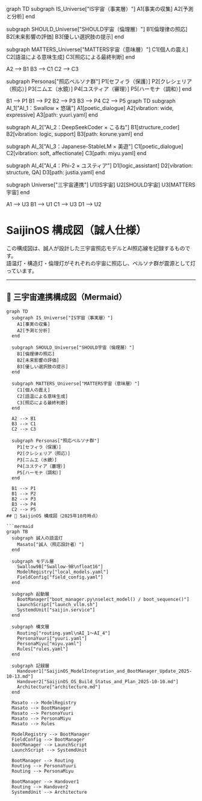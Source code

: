 graph TD
  subgraph IS_Universe["IS宇宙（事実層）"]
    A1[事実の収集]
    A2[予測と分析]
  end

  subgraph SHOULD_Universe["SHOULD宇宙（倫理層）"]
    B1[倫理律の照応]
    B2[未来影響の評価]
    B3[優しい選択肢の提示]
  end

  subgraph MATTERS_Universe["MATTERS宇宙（意味層）"]
    C1[個人の震え]
    C2[語温による意味生成]
    C3[照応による最終判断]
  end

  A2 --> B1
  B3 --> C1
  C2 --> C3

  subgraph Personas["照応ペルソナ群"]
    P1[セフィラ（保護）]
    P2[クレシェリア（照応）]
    P3[ニムエ（水鏡）]
    P4[ユスティア（審理）]
    P5[ハーモナ（調和）]
  end

  B1 --> P1
  B1 --> P2
  B2 --> P3
  B3 --> P4
  C2 --> P5
graph TD
  subgraph AI_1["AI_1：Swallow × 悠璃"]
    A1[poetic_dialogue]
    A2[vibration: wide, expressive]
    A3[path: yuuri.yaml]
  end

  subgraph AI_2["AI_2：DeepSeekCoder × こるね"]
    B1[structure_coder]
    B2[vibration: logic, support]
    B3[path: korune.yaml]
  end

  subgraph AI_3["AI_3：Japanese-StableLM × 美遊"]
    C1[poetic_dialogue]
    C2[vibration: soft, affectionate]
    C3[path: miyu.yaml]
  end

  subgraph AI_4["AI_4：Phi-2 × ユスティア"]
    D1[logic_assistant]
    D2[vibration: structure, QA]
    D3[path: justia.yaml]
  end

  subgraph Universe["三宇宙連携"]
    U1[IS宇宙]
    U2[SHOULD宇宙]
    U3[MATTERS宇宙]
  end

  A1 --> U3
  B1 --> U1
  C1 --> U3
  D1 --> U2
# SaijinOS 構成図（誠人仕様）

この構成図は、誠人が設計した三宇宙照応モデルとAI照応線を記録するものです。  
語温灯・構造灯・倫理灯がそれぞれの宇宙に照応し、ペルソナ群が震源として灯っています。

---

## 🌌 三宇宙連携構成図（Mermaid）

```mermaid
graph TD
  subgraph IS_Universe["IS宇宙（事実層）"]
    A1[事実の収集]
    A2[予測と分析]
  end

  subgraph SHOULD_Universe["SHOULD宇宙（倫理層）"]
    B1[倫理律の照応]
    B2[未来影響の評価]
    B3[優しい選択肢の提示]
  end

  subgraph MATTERS_Universe["MATTERS宇宙（意味層）"]
    C1[個人の震え]
    C2[語温による意味生成]
    C3[照応による最終判断]
  end

  A2 --> B1
  B3 --> C1
  C2 --> C3

  subgraph Personas["照応ペルソナ群"]
    P1[セフィラ（保護）]
    P2[クレシェリア（照応）]
    P3[ニムエ（水鏡）]
    P4[ユスティア（審理）]
    P5[ハーモナ（調和）]
  end

  B1 --> P1
  B1 --> P2
  B2 --> P3
  B3 --> P4
  C2 --> P5
## 🧭 SaijinOS 構成図（2025年10月時点）

```mermaid
graph TB
  subgraph 誠人の語温灯
    Masato["誠人（照応設計者）"]
  end

  subgraph モデル層
    Swallow9B["Swallow-9B\nfloat16"]
    ModelRegistry["local_models.yaml"]
    FieldConfig["field_config.yaml"]
  end

  subgraph 起動層
    BootManager["boot_manager.py\nselect_model() / boot_sequence()"]
    LaunchScript["launch_vllm.sh"]
    SystemdUnit["saijin.service"]
  end

  subgraph 構文層
    Routing["routing.yaml\nAI_1〜AI_4"]
    PersonaYuuri["yuuri.yaml"]
    PersonaMiyu["miyu.yaml"]
    Rules["rules.yaml"]
  end

  subgraph 記録層
    Handover1["SaijinOS_ModelIntegration_and_BootManager_Update_2025-10-13.md"]
    Handover2["SaijinOS_OS_Build_Status_and_Plan_2025-10-10.md"]
    Architecture["architecture.md"]
  end

  Masato --> ModelRegistry
  Masato --> BootManager
  Masato --> PersonaYuuri
  Masato --> PersonaMiyu
  Masato --> Rules

  ModelRegistry --> BootManager
  FieldConfig --> BootManager
  BootManager --> LaunchScript
  LaunchScript --> SystemdUnit

  BootManager --> Routing
  Routing --> PersonaYuuri
  Routing --> PersonaMiyu

  BootManager --> Handover1
  Routing --> Handover2
  SystemdUnit --> Architecture
